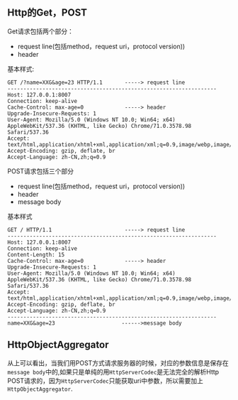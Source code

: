 ## Http的Get，POST
Get请求包括两个部分：
* request line(包括method，request uri，protocol version))
* header

基本样式:
```
GET /?name=XXG&age=23 HTTP/1.1       -----> request line
------------------------------------------------------------------
Host: 127.0.0.1:8007
Connection: keep-alive              
Cache-Control: max-age=0             -----> header
Upgrade-Insecure-Requests: 1
User-Agent: Mozilla/5.0 (Windows NT 10.0; Win64; x64) AppleWebKit/537.36 (KHTML, like Gecko) Chrome/71.0.3578.98 Safari/537.36
Accept: text/html,application/xhtml+xml,application/xml;q=0.9,image/webp,image/apng,*/*;q=0.8
Accept-Encoding: gzip, deflate, br
Accept-Language: zh-CN,zh;q=0.9
```
POST请求包括三个部分
* request line(包括method，request uri，protocol version))
* header
* message body

基本样式
```
GET / HTTP/1.1                       -----> request line
------------------------------------------------------------------
Host: 127.0.0.1:8007
Connection: keep-alive  
Content-Length: 15            
Cache-Control: max-age=0             -----> header
Upgrade-Insecure-Requests: 1
User-Agent: Mozilla/5.0 (Windows NT 10.0; Win64; x64) AppleWebKit/537.36 (KHTML, like Gecko) Chrome/71.0.3578.98 Safari/537.36
Accept: text/html,application/xhtml+xml,application/xml;q=0.9,image/webp,image/apng,*/*;q=0.8
Accept-Encoding: gzip, deflate, br
Accept-Language: zh-CN,zh;q=0.9
------------------------------------------------------------------
name=XXG&age=23                     ------>message body
```
## HttpObjectAggregator
从上可以看出，当我们用POST方式请求服务器的时候，对应的参数信息是保存在`message body`中的,如果只是单纯的用`HttpServerCodec`是无法完全的解析Http POST请求的，因为`HttpServerCodec`只能获取uri中参数，所以需要加上`HttpObjectAggregator`.